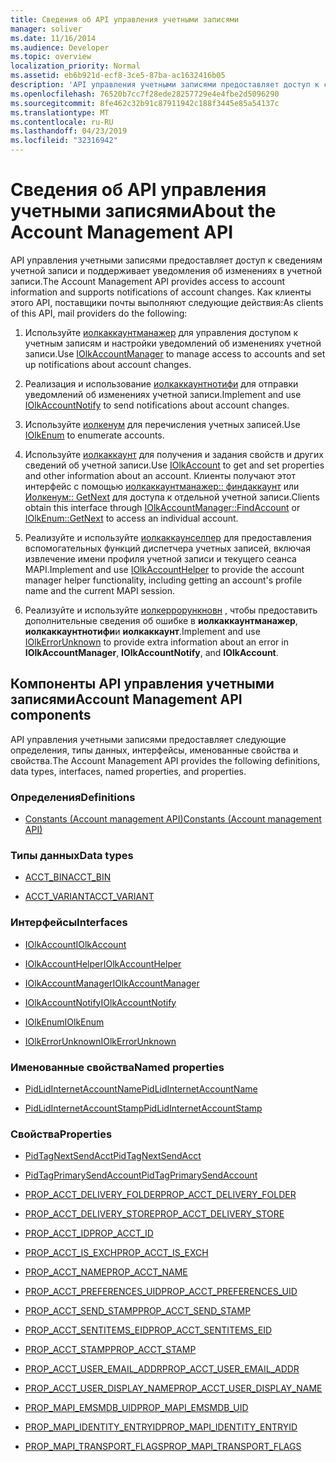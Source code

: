 ```yaml
---
title: Сведения об API управления учетными записями
manager: soliver
ms.date: 11/16/2014
ms.audience: Developer
ms.topic: overview
localization_priority: Normal
ms.assetid: eb6b921d-ecf8-3ce5-87ba-ac1632416b05
description: 'API управления учетными записями предоставляет доступ к сведениям учетной записи и поддерживает уведомления об изменениях в учетной записи. Как клиенты этого API, поставщики почты выполняют следующие действия:'
ms.openlocfilehash: 76520b7cc7f28ede28257729e4e4fbe2d5096290
ms.sourcegitcommit: 8fe462c32b91c87911942c188f3445e85a54137c
ms.translationtype: MT
ms.contentlocale: ru-RU
ms.lasthandoff: 04/23/2019
ms.locfileid: "32316942"
---
```

# <a name="about-the-account-management-api"></a><span data-ttu-id="c3686-104">Сведения об API управления учетными записями</span><span class="sxs-lookup"><span data-stu-id="c3686-104">About the Account Management API</span></span>

<span data-ttu-id="c3686-105">API управления учетными записями предоставляет доступ к сведениям учетной записи и поддерживает уведомления об изменениях в учетной записи.</span><span class="sxs-lookup"><span data-stu-id="c3686-105">The Account Management API provides access to account information and supports notifications of account changes.</span></span> <span data-ttu-id="c3686-106">Как клиенты этого API, поставщики почты выполняют следующие действия:</span><span class="sxs-lookup"><span data-stu-id="c3686-106">As clients of this API, mail providers do the following:</span></span>
  
1. <span data-ttu-id="c3686-107">Используйте [иолкаккаунтманажер](iolkaccountmanager.md) для управления доступом к учетным записям и настройки уведомлений об изменениях учетной записи.</span><span class="sxs-lookup"><span data-stu-id="c3686-107">Use [IOlkAccountManager](iolkaccountmanager.md) to manage access to accounts and set up notifications about account changes.</span></span> 
    
2. <span data-ttu-id="c3686-108">Реализация и использование [иолкаккаунтнотифи](iolkaccountnotify.md) для отправки уведомлений об изменениях учетной записи.</span><span class="sxs-lookup"><span data-stu-id="c3686-108">Implement and use [IOlkAccountNotify](iolkaccountnotify.md) to send notifications about account changes.</span></span> 
    
3. <span data-ttu-id="c3686-109">Используйте [иолкенум](iolkenum.md) для перечисления учетных записей.</span><span class="sxs-lookup"><span data-stu-id="c3686-109">Use [IOlkEnum](iolkenum.md) to enumerate accounts.</span></span> 
    
4. <span data-ttu-id="c3686-110">Используйте [иолкаккаунт](iolkaccount.md) для получения и задания свойств и других сведений об учетной записи.</span><span class="sxs-lookup"><span data-stu-id="c3686-110">Use [IOlkAccount](iolkaccount.md) to get and set properties and other information about an account.</span></span> <span data-ttu-id="c3686-111">Клиенты получают этот интерфейс с помощью [иолкаккаунтманажер:: финдаккаунт](iolkaccountmanager-findaccount.md) или [Иолкенум:: GetNext](iolkenum-getnext.md) для доступа к отдельной учетной записи.</span><span class="sxs-lookup"><span data-stu-id="c3686-111">Clients obtain this interface through [IOlkAccountManager::FindAccount](iolkaccountmanager-findaccount.md) or [IOlkEnum::GetNext](iolkenum-getnext.md) to access an individual account.</span></span> 
    
5. <span data-ttu-id="c3686-112">Реализуйте и используйте [иолкаккаунселпер](iolkaccounthelper.md) для предоставления вспомогательных функций диспетчера учетных записей, включая извлечение имени профиля учетной записи и текущего сеанса MAPI.</span><span class="sxs-lookup"><span data-stu-id="c3686-112">Implement and use [IOlkAccountHelper](iolkaccounthelper.md) to provide the account manager helper functionality, including getting an account's profile name and the current MAPI session.</span></span> 
    
6. <span data-ttu-id="c3686-113">Реализуйте и используйте [иолкеррорункновн](iolkerrorunknown.md) , чтобы предоставить дополнительные сведения об ошибке в **иолкаккаунтманажер**, **иолкаккаунтнотифи**и **иолкаккаунт**.</span><span class="sxs-lookup"><span data-stu-id="c3686-113">Implement and use [IOlkErrorUnknown](iolkerrorunknown.md) to provide extra information about an error in **IOlkAccountManager**, **IOlkAccountNotify**, and **IOlkAccount**.</span></span> 

##  <a name="account-management-api-components"></a><span data-ttu-id="c3686-114">Компоненты API управления учетными записями</span><span class="sxs-lookup"><span data-stu-id="c3686-114">Account Management API components</span></span>

<span data-ttu-id="c3686-115">API управления учетными записями предоставляет следующие определения, типы данных, интерфейсы, именованные свойства и свойства.</span><span class="sxs-lookup"><span data-stu-id="c3686-115">The Account Management API provides the following definitions, data types, interfaces, named properties, and properties.</span></span>
  
### <a name="definitions"></a><span data-ttu-id="c3686-116">Определения</span><span class="sxs-lookup"><span data-stu-id="c3686-116">Definitions</span></span>
  
- [<span data-ttu-id="c3686-117">Constants (Account management API)</span><span class="sxs-lookup"><span data-stu-id="c3686-117">Constants (Account management API)</span></span>](constants-account-management-api.md)
    
### <a name="data-types"></a><span data-ttu-id="c3686-118">Типы данных</span><span class="sxs-lookup"><span data-stu-id="c3686-118">Data types</span></span>
  
- [<span data-ttu-id="c3686-119">ACCT_BIN</span><span class="sxs-lookup"><span data-stu-id="c3686-119">ACCT_BIN</span></span>](acct_bin.md)
    
- [<span data-ttu-id="c3686-120">ACCT_VARIANT</span><span class="sxs-lookup"><span data-stu-id="c3686-120">ACCT_VARIANT</span></span>](acct_variant.md)
    
### <a name="interfaces"></a><span data-ttu-id="c3686-121">Интерфейсы</span><span class="sxs-lookup"><span data-stu-id="c3686-121">Interfaces</span></span>
  
- [<span data-ttu-id="c3686-122">IOlkAccount</span><span class="sxs-lookup"><span data-stu-id="c3686-122">IOlkAccount</span></span>](iolkaccount.md)
    
- [<span data-ttu-id="c3686-123">IOlkAccountHelper</span><span class="sxs-lookup"><span data-stu-id="c3686-123">IOlkAccountHelper</span></span>](iolkaccounthelper.md)
    
- [<span data-ttu-id="c3686-124">IOlkAccountManager</span><span class="sxs-lookup"><span data-stu-id="c3686-124">IOlkAccountManager</span></span>](iolkaccountmanager.md)
    
- [<span data-ttu-id="c3686-125">IOlkAccountNotify</span><span class="sxs-lookup"><span data-stu-id="c3686-125">IOlkAccountNotify</span></span>](iolkaccountnotify.md)
    
- [<span data-ttu-id="c3686-126">IOlkEnum</span><span class="sxs-lookup"><span data-stu-id="c3686-126">IOlkEnum</span></span>](iolkenum.md)
    
- [<span data-ttu-id="c3686-127">IOlkErrorUnknown</span><span class="sxs-lookup"><span data-stu-id="c3686-127">IOlkErrorUnknown</span></span>](iolkerrorunknown.md)
    
### <a name="named-properties"></a><span data-ttu-id="c3686-128">Именованные свойства</span><span class="sxs-lookup"><span data-stu-id="c3686-128">Named properties</span></span>
  
- [<span data-ttu-id="c3686-129">PidLidInternetAccountName</span><span class="sxs-lookup"><span data-stu-id="c3686-129">PidLidInternetAccountName</span></span>](pidlidinternetaccountname.md)
    
- [<span data-ttu-id="c3686-130">PidLidInternetAccountStamp</span><span class="sxs-lookup"><span data-stu-id="c3686-130">PidLidInternetAccountStamp</span></span>](pidlidinternetaccountstamp.md)
    
### <a name="properties"></a><span data-ttu-id="c3686-131">Свойства</span><span class="sxs-lookup"><span data-stu-id="c3686-131">Properties</span></span>
  
- [<span data-ttu-id="c3686-132">PidTagNextSendAcct</span><span class="sxs-lookup"><span data-stu-id="c3686-132">PidTagNextSendAcct</span></span>](pidtagnextsendacct.md)
    
- [<span data-ttu-id="c3686-133">PidTagPrimarySendAccount</span><span class="sxs-lookup"><span data-stu-id="c3686-133">PidTagPrimarySendAccount</span></span>](pidtagprimarysendaccount.md)
    
- [<span data-ttu-id="c3686-134">PROP_ACCT_DELIVERY_FOLDER</span><span class="sxs-lookup"><span data-stu-id="c3686-134">PROP_ACCT_DELIVERY_FOLDER</span></span>](prop_acct_delivery_folder.md)
    
- [<span data-ttu-id="c3686-135">PROP_ACCT_DELIVERY_STORE</span><span class="sxs-lookup"><span data-stu-id="c3686-135">PROP_ACCT_DELIVERY_STORE</span></span>](prop_acct_delivery_store.md)
    
- [<span data-ttu-id="c3686-136">PROP_ACCT_ID</span><span class="sxs-lookup"><span data-stu-id="c3686-136">PROP_ACCT_ID</span></span>](prop_acct_id.md)
    
- [<span data-ttu-id="c3686-137">PROP_ACCT_IS_EXCH</span><span class="sxs-lookup"><span data-stu-id="c3686-137">PROP_ACCT_IS_EXCH</span></span>](prop_acct_is_exch.md)
    
- [<span data-ttu-id="c3686-138">PROP_ACCT_NAME</span><span class="sxs-lookup"><span data-stu-id="c3686-138">PROP_ACCT_NAME</span></span>](prop_acct_name.md)
    
- [<span data-ttu-id="c3686-139">PROP_ACCT_PREFERENCES_UID</span><span class="sxs-lookup"><span data-stu-id="c3686-139">PROP_ACCT_PREFERENCES_UID</span></span>](prop_acct_preferences_uid.md)
    
- [<span data-ttu-id="c3686-140">PROP_ACCT_SEND_STAMP</span><span class="sxs-lookup"><span data-stu-id="c3686-140">PROP_ACCT_SEND_STAMP</span></span>](prop_acct_send_stamp.md)
    
- [<span data-ttu-id="c3686-141">PROP_ACCT_SENTITEMS_EID</span><span class="sxs-lookup"><span data-stu-id="c3686-141">PROP_ACCT_SENTITEMS_EID</span></span>](prop_acct_sentitems_eid.md)
    
- [<span data-ttu-id="c3686-142">PROP_ACCT_STAMP</span><span class="sxs-lookup"><span data-stu-id="c3686-142">PROP_ACCT_STAMP</span></span>](prop_acct_stamp.md)
    
- [<span data-ttu-id="c3686-143">PROP_ACCT_USER_EMAIL_ADDR</span><span class="sxs-lookup"><span data-stu-id="c3686-143">PROP_ACCT_USER_EMAIL_ADDR</span></span>](prop_acct_user_email_addr.md)
    
- [<span data-ttu-id="c3686-144">PROP_ACCT_USER_DISPLAY_NAME</span><span class="sxs-lookup"><span data-stu-id="c3686-144">PROP_ACCT_USER_DISPLAY_NAME</span></span>](prop_acct_user_display_name.md)
    
- [<span data-ttu-id="c3686-145">PROP_MAPI_EMSMDB_UID</span><span class="sxs-lookup"><span data-stu-id="c3686-145">PROP_MAPI_EMSMDB_UID</span></span>](prop_mapi_emsmdb_uid.md)
    
- [<span data-ttu-id="c3686-146">PROP_MAPI_IDENTITY_ENTRYID</span><span class="sxs-lookup"><span data-stu-id="c3686-146">PROP_MAPI_IDENTITY_ENTRYID</span></span>](prop_mapi_identity_entryid.md)
    
- [<span data-ttu-id="c3686-147">PROP_MAPI_TRANSPORT_FLAGS</span><span class="sxs-lookup"><span data-stu-id="c3686-147">PROP_MAPI_TRANSPORT_FLAGS</span></span>](prop_mapi_transport_flags.md)
    


